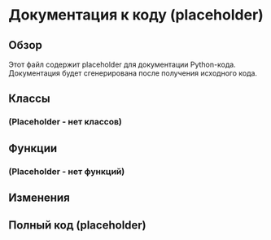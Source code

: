 # Документация к коду (placeholder)

## Обзор

Этот файл содержит placeholder для документации Python-кода.  Документация будет сгенерирована после получения исходного кода.

## Классы

###  (Placeholder - нет классов)

## Функции

###  (Placeholder - нет функций)

## Изменения


## Полный код (placeholder)


```